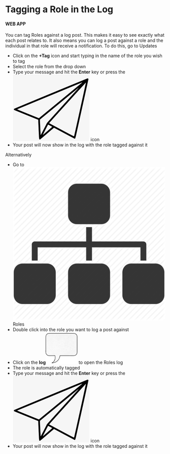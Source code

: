 # Tagging a Role in the Log

#### WEB APP

You can tag Roles against a log post. This makes it easy to see exactly what each post relates to. It also means you can log a post against a role and the individual in that role will receive a notification. To do this, go to Updates

* Click on the **+Tag** icon and start typing in the name of the role you wish to tag
* Select the role from the drop down
* Type your message and hit the **Enter** key or press the![](../../.gitbook/assets/paper-airplane-icon.png) icon
* Your post will now show in the log with the role tagged against it

Alternatively

* Go to ![](../../.gitbook/assets/roles%20%281%29.png) Roles
* Double click into the role you want to log a post against
* Click on the **log**![](../../.gitbook/assets/speech-box-icon.png) to open the Roles log
* The role is automatically tagged
* Type your message and hit the **Enter** key or press the![](../../.gitbook/assets/paper-airplane-icon.png) icon
* Your post will now show in the log with the role tagged against it

